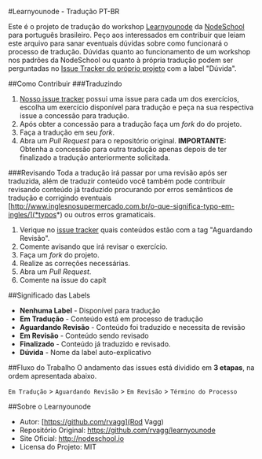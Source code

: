 #Learnyounode - Tradução PT-BR

Este é o projeto de tradução do workshop [Learnyounode](https://github.com/rvagg/learnyounode) da [NodeSchool](http://nodeschool.io) para português brasileiro.
Peço aos interessados em contribuir que leiam este arquivo para sanar eventuais dúvidas sobre como funcionará o processo de tradução.
Dúvidas quanto ao funcionamento de um workshop nos padrões da NodeSchool ou quanto à própria tradução podem ser perguntadas no [Issue Tracker do próprio projeto](https://github.com/lucasfcosta/learnyounode-pt-br/issues) com a label "Dúvida".


##Como Contribuir
###Traduzindo
1. [Nosso issue tracker](https://github.com/lucasfcosta/learnyounode-pt-br/issues) possui uma issue para cada um dos exercícios, escolha um exercício disponível para tradução e peça na sua respectiva issue a concessão para tradução.
2. Após obter a concessão para a tradução faça um *fork* do do projeto.
3. Faça a tradução em seu *fork*.
4. Abra um *Pull Request* para o repositório original.
**IMPORTANTE:** Obtenha a concessão para outra tradução apenas depois de ter finalizado a tradução anteriormente solicitada.

###Revisando
Toda a tradução irá passar por uma revisão após ser traduzida, além de traduzir conteúdo você também pode contribuir revisando conteúdo já traduzido procurando por erros semânticos de tradução e corrigindo eventuais [http://www.inglesnosupermercado.com.br/o-que-significa-typo-em-ingles/](*typos*) ou outros erros gramaticais.
1. Verique no [issue tracker](https://github.com/lucasfcosta/learnyounode-pt-br/issues) quais conteúdos estão com a tag "Aguardando Revisão".
2. Comente avisando que irá revisar o exercício.
3. Faça um *fork* do projeto.
4. Realize as correções necessárias. 
5. Abra um *Pull Request*.
6. Comente na issue do capít

##Significado das Labels
* **Nenhuma Label** - Disponível para tradução
* **Em Tradução** - Conteúdo está em processo de tradução
* **Aguardando Revisão** - Conteúdo foi traduzido e necessita de revisão
* **Em Revisão** - Conteúdo sendo revisado
* **Finalizado** - Conteúdo já traduzido e revisado.
* **Dúvida** - Nome da label auto-explicativo

##Fluxo do Trabalho
O andamento das issues está dividido em **3 etapas**, na ordem apresentada abaixo.

`Em Tradução` > `Aguardando Revisão` > `Em Revisão` > `Término do Processo`

##Sobre o Learnyounode
* Autor: [https://github.com/rvagg](Rod Vagg)
* Repositório Original: https://github.com/rvagg/learnyounode
* Site Oficial: http://nodeschool.io
* Licensa do Projeto: MIT
